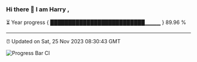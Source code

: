 ### Hi there 👋 I am Harry , 

⏳ Year progress { ██████████████████████████▁▁▁▁ } 89.96 %

---

⏰ Updated on Sat, 25 Nov 2023 08:30:43 GMT

![Progress Bar CI](https://github.com/duykhang68/duykhang68/workflows/Progress%20Bar%20CI/badge.svg)
